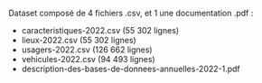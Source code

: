 Dataset composé de 4 fichiers .csv, et 1 une documentation .pdf : 
- caracteristiques-2022.csv (55 302 lignes)
- lieux-2022.csv (55 302 lignes)
- usagers-2022.csv (126 662 lignes)
- vehicules-2022.csv (94 493 lignes)
- description-des-bases-de-donnees-annuelles-2022-1.pdf
